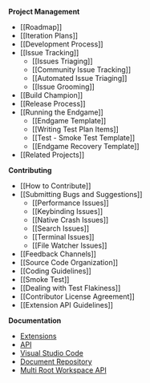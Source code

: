 **Project Management**
* [[Roadmap]]
* [[Iteration Plans]]
* [[Development Process]]
* [[Issue Tracking]]
  * [[Issues Triaging]]
  * [[Community Issue Tracking]]
  * [[Automated Issue Triaging]]
  * [[Issue Grooming]]
* [[Build Champion]]
* [[Release Process]]
* [[Running the Endgame]]
  * [[Endgame Template]]
  * [[Writing Test Plan Items]]
  * [[Test - Smoke Test Template]]
  * [[Endgame Recovery Template]]
* [[Related Projects]]

**Contributing**
* [[How to Contribute]]
* [[Submitting Bugs and Suggestions]]
  * [[Performance Issues]]
  * [[Keybinding Issues]]
  * [[Native Crash Issues]]
  * [[Search Issues]]
  * [[Terminal Issues]]
  * [[File Watcher Issues]]
* [[Feedback Channels]]
* [[Source Code Organization]]
* [[Coding Guidelines]]
* [[Smoke Test]]
* [[Dealing with Test Flakiness]]
* [[Contributor License Agreement]]
* [[Extension API Guidelines]]

**Documentation**
* [Extensions](https://code.visualstudio.com/docs/extensions/overview)
* [API](https://code.visualstudio.com/docs/extensionAPI/overview)
* [Visual Studio Code](https://code.visualstudio.com/docs)
* [Document Repository](https://github.com/microsoft/vscode-docs)
* [Multi Root Workspace API](https://github.com/Microsoft/vscode/wiki/Adopting-Multi-Root-Workspace-APIs)
